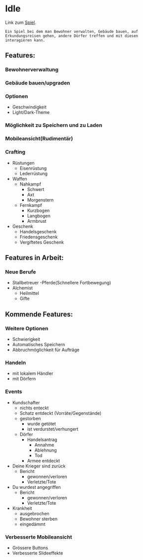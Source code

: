 # Idle
Link zum [Spiel](https://nickweyermann.github.io).

`Ein Spiel bei dem man Bewohner verwalten, Gebäude bauen, auf Erkundungsreisen gehen, andere Dörfer treffen und mit diesen interagieren kann.`

## Features:
### Bewohnerverwaltung
### Gebäude bauen/upgraden
### Optionen
- Geschwindigkeit
- Light/Dark-Theme
### Möglichkeit zu Speichern und zu Laden
### Mobileansicht(Rudimentär)
### Crafting
- Rüstungen
  - Eisenrüstung
  - Lederrüstung
- Waffen
  - Nahkampf
    - Schwert
    - Axt
    - Morgenstern
  - Fernkampf
    - Kurzbogen
    - Langbogen
    - Armbrust
- Geschenk
  - Handelsgeschenk
  - Friedensgeschenk
  - Vergiftetes Geschenk

## Features in Arbeit:
### Neue Berufe
- Stallbetreuer
  -Pferde(Schnellere Fortbewegung)
- Alchemist
  - Heilmittel
  - Gifte

## Kommende Features:
### Weitere Optionen
- Schwierigkeit
- Automatisches Speichern
- Abbruchmöglichkeit für Aufträge
### Handeln
- mit lokalem Händler
- mit Dörfern
### Events
- Kundschafter
  - nichts enteckt
  - Schatz entdeckt (Vorräte/Gegenstände)
  - gestorben
    - wurde getötet
    - ist verdurstet/verhungert
  - Dörfer
    - Handelsantrag
      - Annahme
      - Ablehnung
      - Tod
    - Armee entdeckt
- Deine Krieger sind zurück
  - Bericht
    - gewonnen/verloren
    - Verletzte/Tote
- Du wurdest angegriffen
  - Bericht
    - gewonnen/verloren
    - Verletzte/Tote
- Krankheit
  - ausgebrochen
  - Bewohner sterben
  - eingedämmt
### Verbesserte Mobileansicht
- Grössere Buttons
- Verbesserte Slideeffekte
